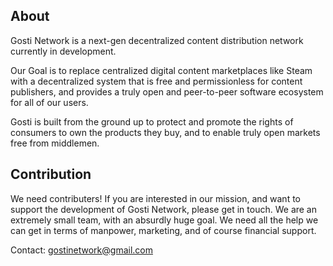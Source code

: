 ## About
Gosti Network is a next-gen decentralized content distribution network currently in development.

Our Goal is to replace centralized digital content marketplaces like Steam with a decentralized system that is free and permissionless for content publishers, and provides a truly open and peer-to-peer software ecosystem for all of our users.

Gosti is built from the ground up to protect and promote the rights of consumers to own the products they buy, and to enable truly open markets free from middlemen.

## Contribution
We need contributers! If you are interested in our mission, and want to support the development of Gosti Network, please get in touch. We are an extremely small team, with an absurdly huge goal. We need all the help we can get in terms of manpower, marketing, and of course financial support.

Contact: gostinetwork@gmail.com

<!--

**Here are some ideas to get you started:**

🙋‍♀️ A short introduction - what is your organization all about?
🌈 Contribution guidelines - how can the community get involved?
👩‍💻 Useful resources - where can the community find your docs? Is there anything else the community should know?
🍿 Fun facts - what does your team eat for breakfast?
🧙 Remember, you can do mighty things with the power of [Markdown](https://docs.github.com/github/writing-on-github/getting-started-with-writing-and-formatting-on-github/basic-writing-and-formatting-syntax)
-->
